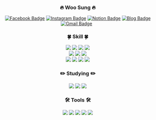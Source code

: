 
<div align=center>
  
### :fire: Woo Sung :fire:

[![Facebook Badge](https://img.shields.io/badge/facebook-1877f2?style=flat&logo=facebook&logoColor=white&link=https://www.facebook.com/woosung9801)](https://www.facebook.com/woosung9801)
[![Instagram Badge](https://img.shields.io/badge/Instagram-E4405F?style=flat&logo=instagram&logoColor=white&link=https://www.instagram.com/woosung_o3o)](https://www.instagram.com/woosung_o3o)
[![Notion Badge](https://img.shields.io/badge/Notion-000000?style=flat&logo=notion&logoColor=white&link=https://woosung9801.notion.site)](https://woosung9801.notion.site/)
[![Blog Badge](https://img.shields.io/badge/Tistory-000000?style=flat&logo=velog&logoColor=white&link=https://woosung9801.tistory.com/)](https://woosung9801.tistory.com/)
[![Gmail Badge](https://img.shields.io/badge/Gmail-d14836?style=flat&logo=Gmail&logoColor=white&link=mailto:woosung9801@gmail.com)](mailto:woosung9801@gmail.com)
&nbsp;
  
### 🍀 Skill 🍀
  <a href="https://woosung9801.tistory.com/"><img src="https://img.shields.io/badge/HTML5-E34F26?style=flat&logo=html5&logoColor=white"/></a>&nbsp;<a href="https://woosung9801.tistory.com/"><img src="https://img.shields.io/badge/CSS3-1572B6?style=flat&logo=css3&logoColor=white"/></a>&nbsp;<a href="https://woosung9801.tistory.com/"><img src="https://img.shields.io/badge/JavaScript-F7DF1E?style=flat&logo=javascript&logoColor=white"/></a>&nbsp;<a href="https://woosung9801.tistory.com/"><img src="https://img.shields.io/badge/TypeScript-3178C6?style=flat&logo=typescript&logoColor=white"/></a></br><a href="https://woosung9801.tistory.com/"><img src="https://img.shields.io/badge/Node.js-339933?style=flat&logo=nodedotjs&logoColor=white"/></a>&nbsp;<a href="https://woosung9801.tistory.com/"><img src="https://img.shields.io/badge/React.js-61DAFB?style=flat&logo=react&logoColor=black"/></a>&nbsp;<a href="https://woosung9801.tistory.com/"><img src="https://img.shields.io/badge/Ts--node-3178C6?style=flat&logo=ts-node&logoColor=white"/></a></br><a href="https://woosung9801.tistory.com/"><img src="https://img.shields.io/badge/MySQL-4479A1?style=flat&logo=mysql&logoColor=white"/></a>&nbsp;<a href="https://woosung9801.tistory.com/"><img src="https://img.shields.io/badge/MariaDB-003545?style=flat&logo=mariadb&logoColor=white"/></a>&nbsp;<a href="https://woosung9801.tistory.com/"><img src="https://img.shields.io/badge/MongoDB-47A248?style=flat&logo=mongodb&logoColor=white"/></a>&nbsp;<a href="https://woosung9801.tistory.com/"><img src="https://img.shields.io/badge/OracleDB-F80000?style=flat&logo=oracle&logoColor=white"/></a>

### ✏️ Studying ✏️
<a href="https://woosung9801.tistory.com/"><img src="https://img.shields.io/badge/Spring Boot-6DB33F?style=flat&logo=springboot&logoColor=white"/></a>&nbsp;<a href="https://woosung9801.tistory.com/"><img src="https://img.shields.io/badge/Docker-2496ED?style=flat&logo=docker&logoColor=white"/></a>&nbsp;<a href="https://woosung9801.tistory.com/"><img src="https://img.shields.io/badge/Java-007396?style=flat&logo=java&logoColor=white"/></a>

### 🛠️ Tools 🛠️
<a href="https://woosung9801.tistory.com/"><img src="https://img.shields.io/badge/Visual Studio Code-007ACC?style=flat&logo=visualstudiocode&logoColor=white"/></a>&nbsp;<a href="https://woosung9801.tistory.com/"><img src="https://img.shields.io/badge/IntelliJ IDEA-000000?style=flat&logo=intellijidea&logoColor=white"/></a>&nbsp;<a href="https://woosung9801.tistory.com/"><img src="https://img.shields.io/badge/DataGrip-000000?style=flat&logo=datagrip&logoColor=white"/></a>&nbsp;<a href="https://woosung9801.tistory.com/"><img src="https://img.shields.io/badge/Postman-FF6C37?style=flat&logo=postman&logoColor=white"/></a>&nbsp;<a href="https://woosung9801.tistory.com/"><img src="https://img.shields.io/badge/iTerm2-000000?style=flat&logo=iterm2&logoColor=white"/></a>

<!-- ### 💡 Problem Solving 💡
[![Solved.ac 프로필](http://mazassumnida.wtf/api/v2/generate_badge?boj=sun980120)](https://solved.ac/sun980120)</br>
<a href="https://woosung9801.tistory.com/"><img src="https://img.shields.io/badge/Python-3766AB?style=flat&logo=Python&logoColor=white"/></a> -->



<!-- <hr/> -->

<!-- &nbsp; <img src="http://mazandi.herokuapp.com/api?handle=sun980120&theme=warm"/> -->
<!-- <a href="https://woosung9801.tistory.com/"><img src="https://img.shields.io/badge/Python-3766AB?style=flat&logo=Python&logoColor=white"/></a>&nbsp; -->


<!-- &nbsp;<a href="https://woosung9801.tistory.com/"><img src="https://img.shields.io/badge/GitHub-181717?style=flat-square&logo=github&logoColor=white"/></a> -->
<!-- [![Top Langs](https://github-readme-stats.vercel.app/api/top-langs/?username=sun980120)](https://github.com/sun980120/github-readme-stats) -->

<!-- 
- 👋 Hi, I’m Woosung Hong
- 👀 I’m interested in Back-End & Front-End
- 🌱 I’m currently learning Back-End : Node.js, MySQL, MariaDB, MongoDB, OracleDB & Front-End : React.js, HTML, CSS, JavaScript
- 💞️ I’m looking to collaborate on Back-End
- 📫 How to reach me woosung9801@gmail.com -->

<!---
sun980120/sun980120 is a ✨ special ✨ repository because its `README.md` (this file) appears on your GitHub profile.
You can click the Preview link to take a look at your changes.
--->

<!-- ![Anurag's GitHub stats](https://github-readme-stats.vercel.app/api?username=sun980120&show_icons=true) -->

</div>

<!-- ![Footer](https://capsule-render.vercel.app/api?type=waving&color=auto&height=200&section=footer) -->
